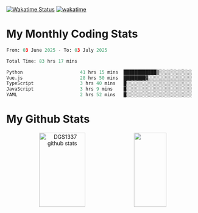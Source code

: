 [![Wakatime Status](https://github.com/noopurphalak/noopurphalak/workflows/wakatime-status-update/badge.svg)](https://github.com/noopurphalak/noopurphalak/actions/workflows/main.yml)
[![wakatime](https://wakatime.com/badge/user/80ace140-ef40-4fdd-b8ed-f3be3d2e1aea.svg)](https://wakatime.com/@80ace140-ef40-4fdd-b8ed-f3be3d2e1aea)

# My Monthly Coding Stats

<!--START_SECTION:waka-->

```python
From: 03 June 2025 - To: 03 July 2025

Total Time: 83 hrs 17 mins

Python                     41 hrs 15 mins  ████████████▒░░░░░░░░░░░░   48.85 %
Vue.js                     28 hrs 50 mins  ████████▓░░░░░░░░░░░░░░░░   34.14 %
TypeScript                 3 hrs 40 mins   █░░░░░░░░░░░░░░░░░░░░░░░░   04.36 %
JavaScript                 3 hrs 9 mins    █░░░░░░░░░░░░░░░░░░░░░░░░   03.74 %
YAML                       2 hrs 52 mins   █░░░░░░░░░░░░░░░░░░░░░░░░   03.40 %
```

<!--END_SECTION:waka-->

# My Github Stats
<div style="text-align: center;">
  <img width="49%" height="195px" src="https://github-readme-stats-sigma-five.vercel.app/api?username=noopurphalak&show_icons=true&count_private=true&hide_border=true&title_color=00FFFF&icon_color=00FFFF&text_color=00FFFF&bg_color=0d1117" alt="DGS1337 github stats" />
  <img width="41%" height="195px" src="https://github-readme-stats-sigma-five.vercel.app/api/top-langs/?username=noopurphalak&layout=compact&hide_border=true&title_color=00FFFF&text_color=00FFFF&bg_color=0d1117" />
</div>
